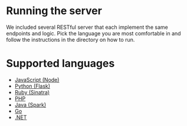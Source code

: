 # Running the server

We included several RESTful server that each implement the same endpoints and
logic.  Pick the language you are most comfortable in and follow the
instructions in the directory on how to run.

# Supported languages

* [JavaScript (Node)](node/README.md)
* [Python (Flask)](python/README.md)
* [Ruby (Sinatra)](ruby/README.md)
* [PHP](php/README.md)
* [Java (Spark)](java/README.md)
* [Go](go/README.md)
* [.NET](dotnet/README.md)
